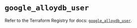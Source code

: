 # `google_alloydb_user`

Refer to the Terraform Registry for docs: [`google_alloydb_user`](https://registry.terraform.io/providers/hashicorp/google/5.37.0/docs/resources/alloydb_user).
